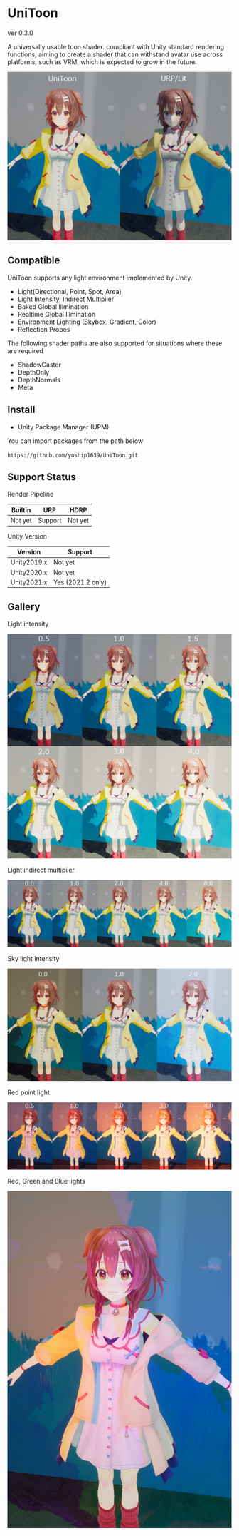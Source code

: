 # UniToon

ver 0.3.0

A universally usable toon shader. compliant with Unity standard rendering functions, aiming to create a shader that can withstand avatar use across platforms, such as VRM, which is expected to grow in the future.

![img001.png](./DOcuments/img/img001.png)

## Compatible

UniToon supports any light environment implemented by Unity.
* Light(Directional, Point, Spot, Area)
* Light Intensity, Indirect Multipiler
* Baked Global Illmination
* Realtime Global Illmination
* Environment Lighting (Skybox, Gradient, Color)
* Reflection Probes

The following shader paths are also supported for situations where these are required
* ShadowCaster
* DepthOnly
* DepthNormals
* Meta

## Install

* Unity Package Manager (UPM)

You can import packages from the path below

`https://github.com/yoship1639/UniToon.git`

## Support Status

Render Pipeline

|  Builtin  |  URP      | HDRP      |
| --------- | --------  | --------  |
|  Not yet  |  Support  | Not yet   |

Unity Version

|  Version      | Support           |
| ------------- | ------------      |
|  Unity2019.x  | Not yet           |
|  Unity2020.x  | Not yet           |
|  Unity2021.x  | Yes (2021.2 only) |

## Gallery

Light intensity

![img002.png](./DOcuments/img/img002.png)

Light indirect multipiler

![img003.png](./DOcuments/img/img003.png)

Sky light intensity

![img004.png](./DOcuments/img/img004.png)

Red point light

![img005.png](./DOcuments/img/img005.png)

Red, Green and Blue lights

![img006.png](./DOcuments/img/img006.png)